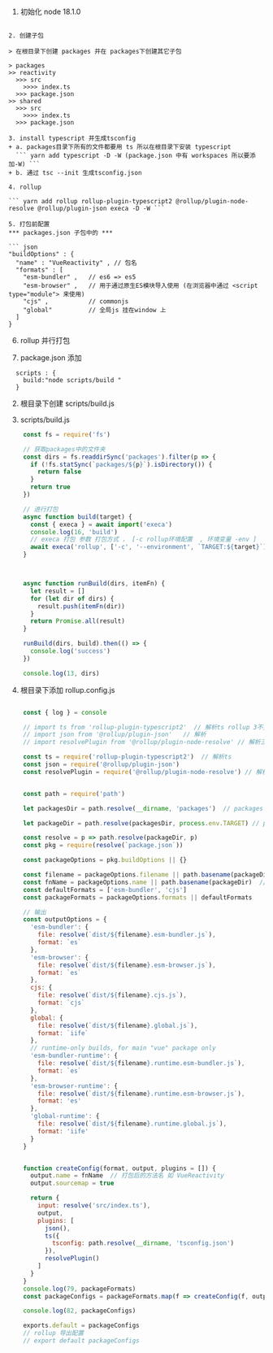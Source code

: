 ### 
1. 初始化 node 18.1.0
  ``` yarn init -y 

2. 创建子包 

> 在根目录下创建 packages 并在 packages下创建其它子包

> packages 
  >> reactivity 
    >>> src 
      >>>> index.ts
    >>> package.json
  >> shared 
    >>> src 
      >>>> index.ts 
    >>> package.json  
    
3. install typescript 并生成tsconfig 
  + a. packages目录下所有的文件都要用 ts 所以在根目录下安装 typescript 
    ``` yarn add typescript -D -W (package.json 中有 workspaces 所以要添加-W) ```
  + b. 通过 tsc --init 生成tsconfig.json   

4. rollup 

``` yarn add rollup rollup-plugin-typescript2 @rollup/plugin-node-resolve @rollup/plugin-json execa -D -W ```

5. 打包前配置 
*** packages.json 子包中的 *** 

``` json 
"buildOptions" : {
    "name" : "VueReactivity" , // 包名
    "formats" : [
      "esm-bundler" ,   // es6 => es5
      "esm-browser" ,   // 用于通过原生ES模块导入使用 (在浏览器中通过 <script type="module"> 来使用)
      "cjs" ,           // commonjs
      "global"          // 全局js 挂在window 上
    ]
  }

```

6. rollup 并行打包 

  1. package.json 添加 
  ```
    scripts : {
      build:"node scripts/build "
    }

  ```
  2. 根目录下创建 scripts/build.js 

  3. scripts/build.js

  ```javascript 
      const fs = require('fs')

      // 获取packages中的文件夹
      const dirs = fs.readdirSync('packages').filter(p => {
        if (!fs.statSync(`packages/${p}`).isDirectory()) {
          return false
        }
        return true
      })

      // 进行打包
      async function build(target) {
        const { execa } = await import('execa')
        console.log(16, 'build')
        // execa 打包 参数 打包方式 ， [-c rollup环境配置  , 环境变量 -env ] 
        await execa('rollup', ['-c', '--environment', `TARGET:${target}`], { stdio: 'inherit' })
      }



      async function runBuild(dirs, itemFn) {
        let result = []
        for (let dir of dirs) {
          result.push(itemFn(dir))
        }
        return Promise.all(result)
      }

      runBuild(dirs, build).then(() => {
        console.log('success')
      })

      console.log(13, dirs)

  ```

  4. 根目录下添加 rollup.config.js

  ```javascript 

      const { log } = console

      // import ts from 'rollup-plugin-typescript2'  // 解析ts rollup 3不支持
      // import json from '@rollup/plugin-json'   // 解析
      // import resolvePlugin from '@rollup/plugin-node-resolve' // 解析三方插件

      const ts = require('rollup-plugin-typescript2')  // 解析ts
      const json = require('@rollup/plugin-json')
      const resolvePlugin = require('@rollup/plugin-node-resolve') // 解析三方插件


      const path = require('path')

      let packagesDir = path.resolve(__dirname, 'packages')  // packages

      let packageDir = path.resolve(packagesDir, process.env.TARGET) // packages 下的子包 如reactivity

      const resolve = p => path.resolve(packageDir, p)
      const pkg = require(resolve(`package.json`))

      const packageOptions = pkg.buildOptions || {}

      const filename = packageOptions.filename || path.basename(packageDir)  // 包名 文件名
      const fnName = packageOptions.name || path.basename(packageDir)  // 方法名 打包后的方法名 如 VueReactivity 
      const defaultFormats = ['esm-bundler', 'cjs']
      const packageFormats = packageOptions.formats || defaultFormats

      // 输出  
      const outputOptions = {
        'esm-bundler': {
          file: resolve(`dist/${filename}.esm-bundler.js`),
          format: `es`
        },
        'esm-browser': {
          file: resolve(`dist/${filename}.esm-browser.js`),
          format: `es`
        },
        cjs: {
          file: resolve(`dist/${filename}.cjs.js`),
          format: `cjs`
        },
        global: {
          file: resolve(`dist/${filename}.global.js`),
          format: `iife`
        },
        // runtime-only builds, for main "vue" package only
        'esm-bundler-runtime': {
          file: resolve(`dist/${filename}.runtime.esm-bundler.js`),
          format: `es`
        },
        'esm-browser-runtime': {
          file: resolve(`dist/${filename}.runtime.esm-browser.js`),
          format: 'es'
        },
        'global-runtime': {
          file: resolve(`dist/${filename}.runtime.global.js`),
          format: 'iife'
        }
      }


      function createConfig(format, output, plugins = []) {
        output.name = fnName  // 打包后的方法名 如 VueReactivity 
        output.sourcemap = true

        return {
          input: resolve('src/index.ts'),
          output,
          plugins: [
            json(),
            ts({
              tsconfig: path.resolve(__dirname, 'tsconfig.json')
            }),
            resolvePlugin()
          ]
        }
      }
      console.log(79, packageFormats)
      const packageConfigs = packageFormats.map(f => createConfig(f, outputOptions[f]))

      console.log(82, packageConfigs)

      exports.default = packageConfigs
      // rollup 导出配置
      // export default packageConfigs


  ```










